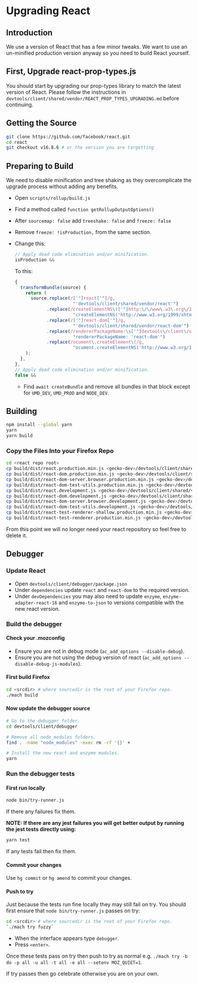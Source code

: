 [//]: # (
This Source Code Form is subject to the terms of the Mozilla Public License, v. 2.0. If a copy of the MPL was not distributed with this file, You can obtain one at http://mozilla.org/MPL/2.0/.
)

# Upgrading React

## Introduction

We use a version of React that has a few minor tweaks. We want to use an un-minified production version anyway so you need to build React yourself.

## First, Upgrade react-prop-types.js

You should start by upgrading our prop-types library to match the latest version of React. Please follow the instructions in `devtools/client/shared/vendor/REACT_PROP_TYPES_UPGRADING.md` before continuing.

## Getting the Source

```bash
git clone https://github.com/facebook/react.git
cd react
git checkout v16.8.6 # or the version you are targetting
```

## Preparing to Build

We need to disable minification and tree shaking as they overcomplicate the upgrade process without adding any benefits.

- Open `scripts/rollup/build.js`
- Find a method called `function getRollupOutputOptions()`
- After `sourcemap: false` add `treeshake: false` and `freeze: false`
- Remove `freeze: !isProduction,` from the same section.
- Change this:

  ```js
  // Apply dead code elimination and/or minification.
  isProduction &&
  ```

  To this:

  ```js
  {
    transformBundle(source) {
      return (
        source.replace(/['"]react['"]/g,
                        "'devtools/client/shared/vendor/react'")
              .replace(/createElementNS\(['"]http:\/\/www\.w3\.org\/1999\/xhtml['"], ['"]devtools\/client\/shared\/vendor\/react['"]\)/g,
                        "createElementNS('http://www.w3.org/1999/xhtml', 'react'")
              .replace(/['"]react-dom['"]/g,
                        "'devtools/client/shared/vendor/react-dom'")
              .replace(/rendererPackageName:\s['"]devtools\/client\/shared\/vendor\/react-dom['"]/g,
                        "rendererPackageName: 'react-dom'")
              .replace(/ocument\.createElement\(/g,
                        "ocument.createElementNS('http://www.w3.org/1999/xhtml', ")
      );
    },
  },
  // Apply dead code elimination and/or minification.
  false &&
  ```

  - Find `await createBundle` and remove all bundles in that block except for `UMD_DEV`, `UMD_PROD` and `NODE_DEV`.

## Building

```bash
npm install --global yarn
yarn
yarn build
```

### Copy the Files Into your Firefox Repo

```bash
cd <react repo root>
cp build/dist/react.production.min.js <gecko-dev>/devtools/client/shared/vendor/react.js
cp build/dist/react-dom.production.min.js <gecko-dev>/devtools/client/shared/vendor/react-dom.js
cp build/dist/react-dom-server.browser.production.min.js <gecko-dev>/devtools/client/shared/vendor/react-dom-server.js
cp build/dist/react-dom-test-utils.production.min.js <gecko-dev>/devtools/client/shared/vendor/react-dom-test-utils.js
cp build/dist/react.development.js <gecko-dev>/devtools/client/shared/vendor/react-dev.js
cp build/dist/react-dom.development.js <gecko-dev>/devtools/client/shared/vendor/react-dom-dev.js
cp build/dist/react-dom-server.browser.development.js <gecko-dev>/devtools/client/shared/vendor/react-dom-server-dev.js
cp build/dist/react-dom-test-utils.development.js <gecko-dev>/devtools/client/shared/vendor/react-dom-test-utils-dev.js
cp build/dist/react-test-renderer-shallow.production.min.js <gecko-dev>/devtools/client/shared/vendor/react-test-renderer-shallow.js
cp build/dist/react-test-renderer.production.min.js <gecko-dev>/devtools/client/shared/vendor/react-test-renderer.js
```

From this point we will no longer need your react repository so feel free to delete it.

## Debugger

### Update React

- Open `devtools/client/debugger/package.json`
- Under `dependencies` update `react` and `react-dom` to the required version.
- Under `devDependencies` you may also need to update `enzyme`, `enzyme-adapter-react-16` and `enzyme-to-json` to versions compatible with the new react version.

### Build the debugger

#### Check your .mozconfig

- Ensure you are not in debug mode (`ac_add_options --disable-debug`).
- Ensure you are not using the debug version of react (`ac_add_options --disable-debug-js-modules`).

#### First build Firefox

```bash
cd <srcdir> # where sourcedir is the root of your Firefox repo.
./mach build
```

#### Now update the debugger source

```bash
# Go to the debugger folder.
cd devtools/client/debugger

# Remove all node_modules folders.
find . -name "node_modules" -exec rm -rf '{}' +

# Install the new react and enzyme modules.
yarn
```

### Run the debugger tests

#### First run locally

```bash
node bin/try-runner.js
```

If there any failures fix them.

**NOTE: If there are any jest failures you will get better output by running the jest tests directly using:**

```bash
yarn test
```

If any tests fail then fix them.

#### Commit your changes

Use `hg commit` or `hg amend` to commit your changes.

#### Push to try

Just because the tests run fine locally they may still fail on try. You should first ensure that `node bin/try-runner.js` passes on try:

```bash
cd <srcdir> # where sourcedir is the root of your Firefox repo.
`./mach try fuzzy`
```

- When the interface appears type `debugger`.
- Press `<enter>`.

Once these tests pass on try then push to try as normal e.g. `./mach try -b do -p all -u all -t all -e all --setenv MOZ_QUIET=1`.

If try passes then go celebrate otherwise you are on your own.
